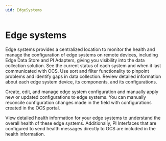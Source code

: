 ```yaml
---
uid: EdgeSystems
---
```


# Edge systems

Edge systems provides a centralized location to monitor the health and manage the configuration of edge systems on remote devices, including Edge Data Store and PI Adapters, giving you visibility into the data collection solution. See the current status of each system and when it last communicated with OCS. Use sort and filter functionality to pinpoint problems and identify gaps in data collection. Review detailed information about each edge system device, its components, and its configurations.

Create, edit, and manage edge system configuration and manually apply new or updated configurations to edge systems. You can manually reconcile configuration changes made in the field with configurations created in the OCS portal.

View detailed health information for your edge systems to understand the overall health of these edge systems. Additionally, PI Interfaces that are configured to send health messages directly to OCS are included in the health information. 
